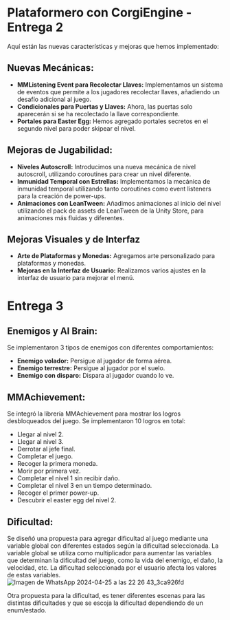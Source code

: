 # Plataformero con CorgiEngine - Entrega 2

Aquí están las nuevas características y mejoras que hemos implementado:

## **Nuevas Mecánicas:** 
- **MMListening Event para Recolectar Llaves:** Implementamos un sistema de eventos que permite a los jugadores recolectar llaves, añadiendo un desafío adicional al juego.
- **Condicionales para Puertas y Llaves:** Ahora, las puertas solo aparecerán si se ha recolectado la llave correspondiente.
- **Portales para Easter Egg:** Hemos agregado portales secretos en el segundo nivel para poder skipear el nivel.

## **Mejoras de Jugabilidad:**
- **Niveles Autoscroll:** Introducimos una nueva mecánica de nivel autoscroll, utilizando coroutines para crear un nivel diferente.
- **Inmunidad Temporal con Estrellas:** Implementamos la mecánica de inmunidad temporal utilizando tanto coroutines como event listeners para la creación de power-ups.
- **Animaciones con LeanTween:** Añadimos animaciones al inicio del nivel utilizando el pack de assets de LeanTween de la Unity Store, para animaciones más fluidas y diferentes.

## **Mejoras Visuales y de Interfaz**
- **Arte de Plataformas y Monedas:** Agregamos arte personalizado para plataformas y monedas.
- **Mejoras en la Interfaz de Usuario:** Realizamos varios ajustes en la interfaz de usuario para mejorar el menú.

# Entrega 3
## Enemigos y AI Brain:
Se implementaron 3 tipos de enemigos con diferentes comportamientos:
- **Enemigo volador:** Persigue al jugador de forma aérea.
- **Enemigo terrestre:** Persigue al jugador por el suelo.
- **Enemigo con disparo:** Dispara al jugador cuando lo ve.

  
## MMAchievement:
Se integró la librería MMAchievement para mostrar los logros desbloqueados del juego.
Se implementaron 10 logros en total:
- Llegar al nivel 2.
- Llegar al nivel 3.
- Derrotar al jefe final.
- Completar el juego.
- Recoger la primera moneda.
- Morir por primera vez.
- Completar el nivel 1 sin recibir daño.
- Completar el nivel 3 en un tiempo determinado.
- Recoger el primer power-up.
- Descubrir el easter egg del nivel 2.


## Dificultad:
Se diseñó una propuesta para agregar dificultad al juego mediante una variable global con diferentes estados según la dificultad seleccionada.
La variable global se utiliza como multiplicador para aumentar las variables que determinan la dificultad del juego, como la vida del enemigo, el daño, la velocidad, etc.
La dificultad seleccionada por el usuario afecta los valores de estas variables.
![Imagen de WhatsApp 2024-04-25 a las 22 26 43_3ca926fd](https://github.com/Jmer1115/Proyecto-/assets/109985514/c92f483b-5c06-4b36-aed9-4dee16d1952b)

Otra propuesta para la dificultad, es tener diferentes escenas para las distintas dificultades y que se escoja la dificultad dependiendo de un enum/estado.
